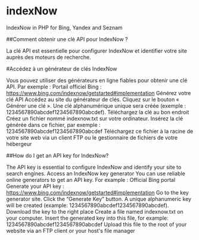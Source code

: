 # indexNow
IndexNow in PHP for Bing, Yandex and Seznam

##Comment obtenir une clé API pour IndexNow ?

La clé API est essentielle pour configurer IndexNow et identifier votre site auprès des moteurs de recherche.

#Accédez à un générateur de clés IndexNow

Vous pouvez utiliser des générateurs en ligne fiables pour obtenir une clé API. Par exemple :
Portail officiel Bing : https://www.bing.com/indexnow/getstarted#implementation
Générez votre clé API
Accédez au site du générateur de clés.
Cliquez sur le bouton « Générer une clé ».
Une clé alphanumérique unique sera créée (exemple : 1234567890abcdef1234567890abcdef).
Téléchargez la clé au bon endroit
Créez un fichier nommé indexnow.txt sur votre ordinateur.
Insérez la clé générée dans ce fichier, par exemple : 1234567890abcdef1234567890abcdef
Téléchargez ce fichier à la racine de votre site web via un client FTP ou le gestionnaire de fichiers de votre hébergeur

##How do I get an API key for IndexNow?

The API key is essential to configure IndexNow and identify your site to search engines.
Access an IndexNow key generator
You can use reliable online generators to get an API key. For example :
Official Bing portal
Generate your API key : https://www.bing.com/indexnow/getstarted#implementation
Go to the key generator site.
Click the “Generate Key” button.
A unique alphanumeric key will be created (example: 1234567890abcdef1234567890abcdef).
Download the key to the right place
Create a file named indexnow.txt on your computer.
Insert the generated key into this file, for example: 1234567890abcdef1234567890abcdef
Upload this file to the root of your website via an FTP client or your host's file manager
